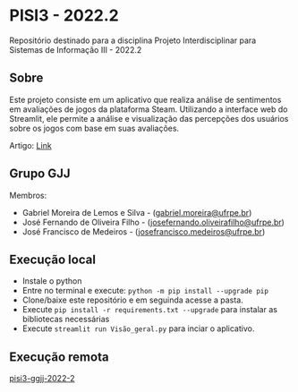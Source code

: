 # **PISI3 - 2022.2**

Repositório destinado para a disciplina Projeto Interdisciplinar para Sistemas de Informação III - 2022.2

## Sobre

Este projeto consiste em um aplicativo que realiza análise de sentimentos em avaliações de jogos da plataforma Steam. Utilizando a interface web do Streamlit, ele permite a análise e visualização das percepções dos usuários sobre os jogos com base em suas avaliações.

Artigo: [Link](https://docs.google.com/document/d/151L1pRvdYTNYcvONrVlpuCh6-HuasvvWEu3KfF5aM-4)

## Grupo GJJ

Membros:

- Gabriel Moreira de Lemos e Silva - (gabriel.moreira@ufrpe.br)
- José Fernando de Oliveira Filho - (josefernando.oliveirafilho@ufrpe.br)
- José Francisco de Medeiros - (josefrancisco.medeiros@ufrpe.br)

## Execução local

- Instale o python
- Entre no terminal e execute: ``python -m pip install --upgrade pip``
- Clone/baixe este repositório e em seguinda acesse a pasta.
- Execute ``pip install -r requirements.txt --upgrade`` para instalar as bibliotecas necessárias
- Execute ``streamlit run Visão_geral.py`` para inciar o aplicativo.

## Execução remota

[pisi3-ggjj-2022-2](https://pisi3-gjj-2022-2.streamlit.app/)
